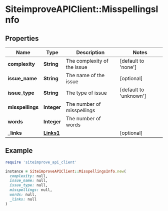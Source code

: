 # SiteimproveAPIClient::MisspellingsInfo

## Properties

| Name | Type | Description | Notes |
| ---- | ---- | ----------- | ----- |
| **complexity** | **String** | The complexity of the issue | [default to &#39;none&#39;] |
| **issue_name** | **String** | The name of the issue | [optional] |
| **issue_type** | **String** | The type of issue | [default to &#39;unknown&#39;] |
| **misspellings** | **Integer** | The number of misspellings |  |
| **words** | **Integer** | The number of words |  |
| **_links** | [**Links1**](Links1.md) |  | [optional] |

## Example

```ruby
require 'siteimprove_api_client'

instance = SiteimproveAPIClient::MisspellingsInfo.new(
  complexity: null,
  issue_name: null,
  issue_type: null,
  misspellings: null,
  words: null,
  _links: null
)
```

